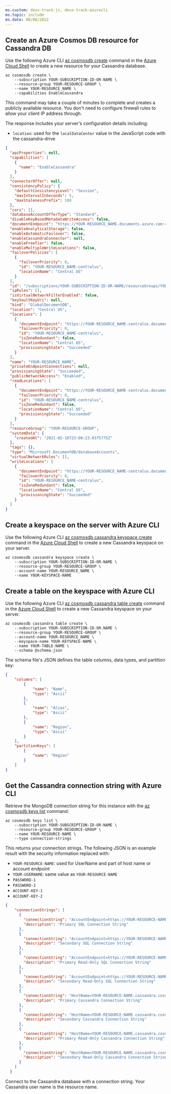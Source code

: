 ```yaml
---
ms.custom: devx-track-js, devx-track-azurecli
ms.topic: include
ms.date: 08/08/2022
---
```



## Create an Azure Cosmos DB resource for Cassandra DB

Use the following Azure CLI [az cosmosdb create](/cli/azure/cosmosdb#az-cosmosdb-create) command in the [Azure Cloud Shell](https://shell.azure.com) to create a new resource for your Cassandra database. 

```azurecli
az cosmosdb create \
    --subscription YOUR-SUBSCRIPTION-ID-OR-NAME \
    --resource-group YOUR-RESOURCE-GROUP \
    --name YOUR-RESOURCE_NAME \
    --capabilities EnableCassandra
```

This command may take a couple of minutes to complete and creates a publicly available resource. You don't need to configure firewall rules to allow your client IP address through. 

The response includes your server's configuration details including: 

* `location`: used for the `localDataCenter` value in the JavaScript code with the cassandra-drive 

```json
{
  "apiProperties": null,
  "capabilities": [
    {
      "name": "EnableCassandra"
    }
  ],
  "connectorOffer": null,
  "consistencyPolicy": {
    "defaultConsistencyLevel": "Session",
    "maxIntervalInSeconds": 5,
    "maxStalenessPrefix": 100
  },
  "cors": [],
  "databaseAccountOfferType": "Standard",
  "disableKeyBasedMetadataWriteAccess": false,
  "documentEndpoint": "https://YOUR-RESOURCE_NAME.documents.azure.com:443/",
  "enableAnalyticalStorage": false,
  "enableAutomaticFailover": false,
  "enableCassandraConnector": null,
  "enableFreeTier": false,
  "enableMultipleWriteLocations": false,
  "failoverPolicies": [
    {
      "failoverPriority": 0,
      "id": "YOUR-RESOURCE_NAME-centralus",
      "locationName": "Central US"
    }
  ],
  "id": "/subscriptions/YOUR-SUBSCRIPTION-ID-OR-NAME/resourceGroups/YOUR-RESOURCE-GROUP/providers/Microsoft.DocumentDB/databaseAccounts/YOUR-RESOURCE_NAME",
  "ipRules": [],
  "isVirtualNetworkFilterEnabled": false,
  "keyVaultKeyUri": null,
  "kind": "GlobalDocumentDB",
  "location": "Central US",
  "locations": [
    {
      "documentEndpoint": "https://YOUR-RESOURCE_NAME-centralus.documents.azure.com:443/",
      "failoverPriority": 0,
      "id": "YOUR-RESOURCE_NAME-centralus",
      "isZoneRedundant": false,
      "locationName": "Central US",
      "provisioningState": "Succeeded"
    }
  ],
  "name": "YOUR-RESOURCE_NAME",
  "privateEndpointConnections": null,
  "provisioningState": "Succeeded",
  "publicNetworkAccess": "Enabled",
  "readLocations": [
    {
      "documentEndpoint": "https://YOUR-RESOURCE_NAME-centralus.documents.azure.com:443/",
      "failoverPriority": 0,
      "id": "YOUR-RESOURCE_NAME-centralus",
      "isZoneRedundant": false,
      "locationName": "Central US",
      "provisioningState": "Succeeded"
    }
  ],
  "resourceGroup": "YOUR-RESOURCE-GROUP",
  "systemData": {
    "createdAt": "2021-02-16T23:00:23.0375775Z"
  },
  "tags": {},
  "type": "Microsoft.DocumentDB/databaseAccounts",
  "virtualNetworkRules": [],
  "writeLocations": [
    {
      "documentEndpoint": "https://YOUR-RESOURCE_NAME-centralus.documents.azure.com:443/",
      "failoverPriority": 0,
      "id": "YOUR-RESOURCE_NAME-centralus",
      "isZoneRedundant": false,
      "locationName": "Central US",
      "provisioningState": "Succeeded"
    }
  ]
}
```


## Create a keyspace on the server with Azure CLI

Use the following Azure CLI [az cosmosdb cassandra keyspace create](/cli/azure/cosmosdb/cassandra/keyspace#az-cosmosdb-cassandra-keyspace-create) command in the [Azure Cloud Shell](https://shell.azure.com) to create a new Cassandra keyspace on your server. 

```azurecli
az cosmosdb cassandra keyspace create \
    --subscription YOUR-SUBSCRIPTION-ID-OR-NAME \
    --resource-group YOUR-RESOURCE-GROUP \
    --account-name YOUR-RESOURCE_NAME \
    --name YOUR-KEYSPACE-NAME
```

## Create a table on the keyspace with Azure CLI

Use the following Azure CLI [az cosmosdb cassandra table create](/cli/azure/cosmosdb/cassandra/table#az-cosmosdb-cassandra-table-create) command in the [Azure Cloud Shell](https://shell.azure.com) to create a new Cassandra keyspace on your server. 

```azurecli
az cosmosdb cassandra table create \
    --subscription YOUR-SUBSCRIPTION-ID-OR-NAME \
    --resource-group YOUR-RESOURCE-GROUP \
    --account-name YOUR-RESOURCE_NAME \
    --keyspace-name YOUR-KEYSPACE-NAME \
    --name YOUR-TABLE-NAME \
    --schema @schema.json
```

The schema file's JSON defines the table columns, data types, and partition key:

```json
{
    "columns": [
        {
            "name": "Name",
            "type": "Ascii"
        },
        {
            "name": "Alias",
            "type": "Ascii"
        },
        {
            "name": "Region",
            "type": "Ascii"
        }        
    ],
    "partitionKeys": [
        {
            "name": "Region"
        }
    ]
}
```

## Get the Cassandra connection string with Azure CLI
Retrieve the MongoDB connection string for this instance with the [az cosmosdb keys list](/cli/azure/cosmosdb/keys#az-cosmosdb-keys-list) command:

```azurecli
az cosmosdb keys list \
    --subscription YOUR-SUBSCRIPTION-ID-OR-NAME \
    --resource-group YOUR-RESOURCE-GROUP \
    --name YOUR-RESOURCE-NAME \
    --type connection-strings 
```

This returns your connection strings. The following JSON is an example result with the security information replaced with:

* `YOUR-RESOURCE-NAME`: used for UserName and part of host name or account endpoint
* `YOUR-USERNAME`: same value as `YOUR-RESOURCE-NAME`
* `PASSWORD-1`
* `PASSWORD-2`
* `ACCOUNT-KEY-1`
* `ACCOUNT-KEY-2`

```json
{
    "connectionStrings": [
      {
        "connectionString": "AccountEndpoint=https://YOUR-RESOURCE-NAME.documents.azure.com:443/;AccountKey=PASSWORD-1;",
        "description": "Primary SQL Connection String"
      },
      {
        "connectionString": "AccountEndpoint=https://YOUR-RESOURCE-NAME.documents.azure.com:443/;AccountKey=PASSWORD-2;",
        "description": "Secondary SQL Connection String"
      },
      {
        "connectionString": "AccountEndpoint=https://YOUR-RESOURCE-NAME.documents.azure.com:443/;AccountKey=ACCOUNT-KEY-1;",
        "description": "Primary Read-Only SQL Connection String"
      },
      {
        "connectionString": "AccountEndpoint=https://YOUR-RESOURCE-NAME.documents.azure.com:443/;AccountKey=ACCOUNT-KEY-2;",
        "description": "Secondary Read-Only SQL Connection String"
      },
      {
        "connectionString": "HostName=YOUR-RESOURCE-NAME.cassandra.cosmos.azure.com;Username=YOUR-RESOURCE-NAME;Password=PASSWORD-1;Port=10350",
        "description": "Primary Cassandra Connection String"
      },
      {
        "connectionString": "HostName=YOUR-RESOURCE-NAME.cassandra.cosmos.azure.com;Username=YOUR-RESOURCE-NAME;Password=PASSWORD-2;Port=10350",
        "description": "Secondary Cassandra Connection String"
      },
      {
        "connectionString": "HostName=YOUR-RESOURCE-NAME.cassandra.cosmos.azure.com;Username=YOUR-RESOURCE-NAME;Password=ACCOUNT-KEY-1;Port=10350",
        "description": "Primary Read-Only Cassandra Connection String"
      },
      {
        "connectionString": "HostName=YOUR-RESOURCE-NAME.cassandra.cosmos.azure.com;Username=YOUR-RESOURCE-NAME;Password=ACCOUNT-KEY-2;Port=10350",
        "description": "Secondary Read-Only Cassandra Connection String"
      }
    ]
  }
```

Connect to the Cassandra database with a connection string. Your Cassandra user name is the resource name. 
